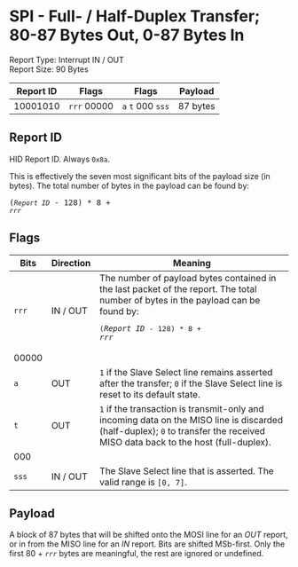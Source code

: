 
# SPI - Full- / Half-Duplex Transfer; 80-87 Bytes Out, 0-87 Bytes In
Report Type: Interrupt IN / OUT<br />
Report Size: 90 Bytes

| Report ID | Flags | Flags | Payload |
|-----------|-------|-------|---------|
| 10001010 | `rrr`&nbsp;00000 | `a`&nbsp;`t`&nbsp;000&nbsp;`sss` | 87 bytes |

## Report ID
HID Report ID.  Always `0x8a`.

This is effectively the seven most significant bits of the payload size (in bytes).  The total number of bytes in the payload can be found by: <pre>(*`Report ID`* - 128) * 8 + *`rrr`*</pre>

## Flags

| Bits  | Direction | Meaning |
|-------|-----------|---------|
| `rrr` | IN / OUT  | The number of payload bytes contained in the last packet of the report.  The total number of bytes in the payload can be found by: <pre>(*`Report ID`* - 128) * 8 + *`rrr`*</pre> |
| 00000 |          |                                                                       |
| `a`   | OUT      | `1` if the Slave Select line remains asserted after the transfer; `0` if the Slave Select line is reset to its default state. |
| `t`   | OUT      | `1` if the transaction is transmit-only and incoming data on the MISO line is discarded (half-duplex); `0` to transfer the received MISO data back to the host (full-duplex). |
| 000   |          |                                                                       |
| `sss` | IN / OUT | The Slave Select line that is asserted.  The valid range is `[0, 7]`. |

## Payload
A block of 87 bytes that will be shifted onto the MOSI line for an *OUT* report, or in from the MISO line for an *IN* report.  Bits are shifted MSb-first.  Only the first 80 + *`rrr`* bytes are meaningful, the rest are ignored or undefined.
